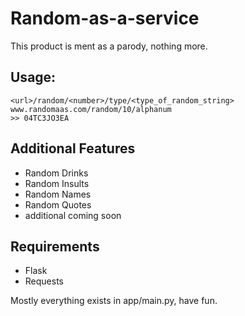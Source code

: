 **Random-as-a-service**
===================

This product is ment as a parody, nothing more.


**Usage:**
------

    <url>/random/<number>/type/<type_of_random_string>
    www.randomaas.com/random/10/alphanum
    >> 04TC3JO3EA
    

**Additional Features**
-------------------


 - Random Drinks
 - Random Insults
 - Random Names
 - Random Quotes
 - additional coming soon
 

**Requirements**
------------

 - Flask
 - Requests
 
Mostly everything exists in app/main.py, have fun.
